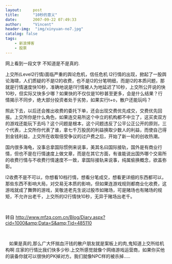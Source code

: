 ```yaml
---
layout:     post
title:      "10秒的意义"
date:       2007-09-22 07:49:33
author:     "Vincent"
header-img:  "img/xinyuan-no7.jpg"
catalog: false
tags:
    - 新浪博客
    - 股票
---
```



网上看到一段文字 不知道是不是真的.

上交所(Level2行情)面临严重的舆论危机，信任危机
l2行情的出现，掀起了一股舆论海啸，人们质疑的不是l2的收费，也不是l2的分笔明细，而是l2的本质问题，那就是行情速度快10秒，准确地说是l1行情被人为地延迟了10秒，上交所公开说的快10秒，但实际又快多少哪？如果快的不仅仅是10秒甚至更多，会是什么结果？行情揭示不同步，绝大部分投资者处于劣势，如果实行t+o，散户还能玩吗？

 
 照此下去，以后还会推出收费的委托下单，还会出现交费优先成交，交费优先回报。上交所你是什么角色，如果连交易所这个中立的机构都不中立了，这买卖双方的游戏还能玩下去吗？这个问题是根本，这个问题违反了公平公正公开的原则，三个代表，上交所你代表了谁，拿七千万股民的利益换取少数人的利益，而使自己得到金钱利益，上交所在收取倍受争议的过户费之后，开始了新一轮的创收热潮。

 
 国内很多海龟，没事总拿国际惯例来说事，美其名曰国际接轨，国外是有商业行情，但也不是在行情速度上做文章，而是在其它方面，有谁能说出国外哪个交易所的收费行情与不收费行情速度不一致，拿国际接轨来说事，纯属偷换概念，欲盖弥彰。

 
 l2收费不是不可以，你想看10档行情，想看分笔成交，想看更详细的东西都可以，那些东西不影响大局，对交易无本质的影响，但如果连游戏规则都商业化收费，这游戏就成了舞弊的游戏，吴敬涟老先生说过股市如赌场，可是赌场也有赌场的规矩，不允许出老千，上交所的l2行情快10秒，无异于赌场出老千。

 

转自 
http://www.mfzq.com.cn/Blog/Diary.aspx?cid=1000&amp;Data=S&amp;Tid=485110

 

  
如果是真的,那么广大怀揣血汗钱的散户朋友就是案板上的肉,鬼知道上交所给机构啊 庄家的行情比我们快多少秒.上交所感觉就像个网络游戏运营商，如果你买他的装备你就可以很快的PK掉对方。我们就像NPC样的被杀掉.....




